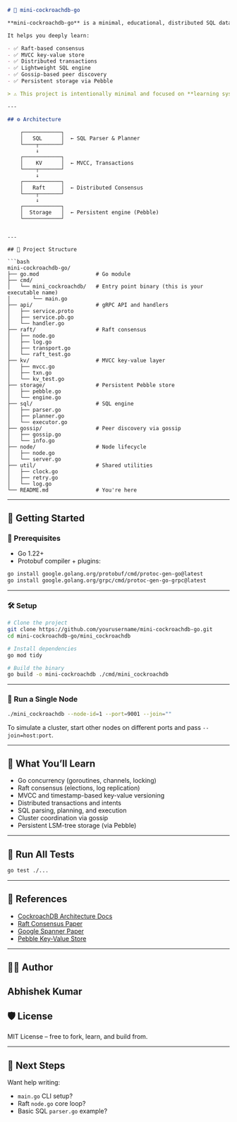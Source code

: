 

```md
# 🐓 mini-cockroachdb-go

**mini-cockroachdb-go** is a minimal, educational, distributed SQL database inspired by [CockroachDB](https://www.cockroachlabs.com/), implemented in Go with under 3000 lines of code.

It helps you deeply learn:

- ✅ Raft-based consensus
- ✅ MVCC key-value store
- ✅ Distributed transactions
- ✅ Lightweight SQL engine
- ✅ Gossip-based peer discovery
- ✅ Persistent storage via Pebble

> ⚠️ This project is intentionally minimal and focused on **learning system design and Go**, not production use.

---

## ⚙️ Architecture

```

```
    ┌────────────┐
    │   SQL      │  ← SQL Parser & Planner
    └────┬───────┘
         ↓
    ┌────────────┐
    │    KV      │  ← MVCC, Transactions
    └────┬───────┘
         ↓
    ┌────────────┐
    │   Raft     │  ← Distributed Consensus
    └────┬───────┘
         ↓
    ┌────────────┐
    │  Storage   │  ← Persistent engine (Pebble)
    └────────────┘
```

````

---

## 📁 Project Structure

```bash
mini-cockroachdb-go/
├── go.mod                  # Go module
├── cmd/
│   └── mini_cockroachdb/   # Entry point binary (this is your executable name)
│       └── main.go
├── api/                    # gRPC API and handlers
│   ├── service.proto
│   ├── service.pb.go
│   └── handler.go
├── raft/                   # Raft consensus
│   ├── node.go
│   ├── log.go
│   ├── transport.go
│   └── raft_test.go
├── kv/                     # MVCC key-value layer
│   ├── mvcc.go
│   ├── txn.go
│   └── kv_test.go
├── storage/                # Persistent Pebble store
│   ├── pebble.go
│   └── engine.go
├── sql/                    # SQL engine
│   ├── parser.go
│   ├── planner.go
│   └── executor.go
├── gossip/                 # Peer discovery via gossip
│   ├── gossip.go
│   └── info.go
├── node/                   # Node lifecycle
│   ├── node.go
│   └── server.go
├── util/                   # Shared utilities
│   ├── clock.go
│   ├── retry.go
│   └── log.go
└── README.md               # You're here
````

---

## 🚀 Getting Started

### 🔧 Prerequisites

* Go 1.22+
* Protobuf compiler + plugins:

```bash
go install google.golang.org/protobuf/cmd/protoc-gen-go@latest
go install google.golang.org/grpc/cmd/protoc-gen-go-grpc@latest
```

---

### 🛠 Setup

```bash
# Clone the project
git clone https://github.com/yourusername/mini-cockroachdb-go.git
cd mini-cockroachdb-go/mini_cockroachdb

# Install dependencies
go mod tidy

# Build the binary
go build -o mini-cockroachdb ./cmd/mini_cockroachdb
```

---

### 🧪 Run a Single Node

```bash
./mini_cockroachdb --node-id=1 --port=9001 --join=""
```

To simulate a cluster, start other nodes on different ports and pass `--join=host:port`.

---

## 🧠 What You’ll Learn

* Go concurrency (goroutines, channels, locking)
* Raft consensus (elections, log replication)
* MVCC and timestamp-based key-value versioning
* Distributed transactions and intents
* SQL parsing, planning, and execution
* Cluster coordination via gossip
* Persistent LSM-tree storage (via Pebble)

---

## 🧪 Run All Tests

```bash
go test ./...
```

---

## 📘 References

* [CockroachDB Architecture Docs](https://www.cockroachlabs.com/docs/stable/architecture/overview.html)
* [Raft Consensus Paper](https://raft.github.io/raft.pdf)
* [Google Spanner Paper](https://research.google/pubs/archive/45855.pdf)
* [Pebble Key-Value Store](https://github.com/cockroachdb/pebble)

---

## 🙋‍♂️ Author

**Abhishek Kumar**
---

## 🛡 License

MIT License – free to fork, learn, and build from.

---

## 🧭 Next Steps

Want help writing:

* `main.go` CLI setup?
* Raft `node.go` core loop?
* Basic SQL `parser.go` example?


